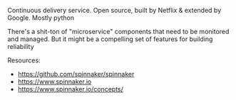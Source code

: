 Continuous delivery service. Open source, built by Netflix & extended by Google.
Mostly python

There's a shit-ton of "microservice" components that need to be monitored and
managed. But it might be a compelling set of features for building reliability

Resources:
- https://github.com/spinnaker/spinnaker
- https://www.spinnaker.io
- https://www.spinnaker.io/concepts/
